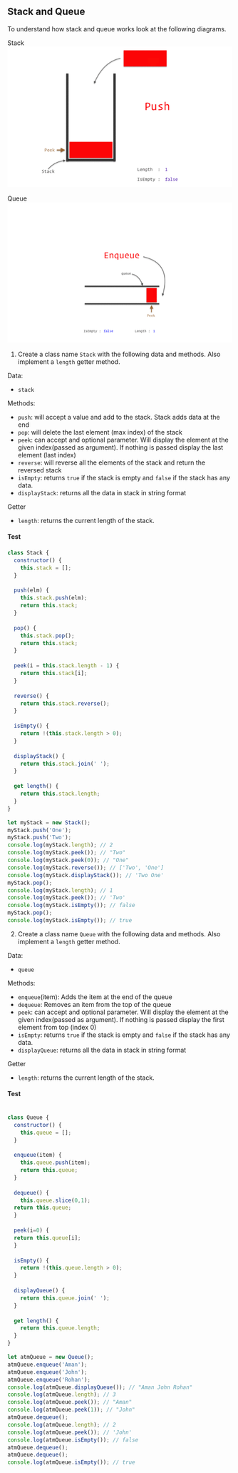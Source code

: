 ## Stack and Queue

To understand how stack and queue works look at the following diagrams.

Stack
![Stack](../assets/stack.gif)

Queue
![Queue](../assets/queue.gif)

1. Create a class name `Stack` with the following data and methods. Also implement a `length` getter method.

Data:

- `stack`

Methods:

- `push`: will accept a value and add to the stack. Stack adds data at the end
- `pop`: will delete the last element (max index) of the stack
- `peek`: can accept and optional parameter. Will display the element at the given index(passed as argument). If nothing is passed display the last element (last index)
- `reverse`: will reverse all the elements of the stack and return the reversed stack
- `isEmpty`: returns `true` if the stack is empty and `false` if the stack has any data.
- `displayStack`: returns all the data in stack in string format

Getter

- `length`: returns the current length of the stack.

#### Test
```js
class Stack {
  constructor() {
    this.stack = [];
  }

  push(elm) {
    this.stack.push(elm);
    return this.stack;
  }

  pop() {
    this.stack.pop();
    return this.stack;  
  }

  peek(i = this.stack.length - 1) {
    return this.stack[i];
  }

  reverse() {
    return this.stack.reverse();
  }

  isEmpty() {
    return !(this.stack.length > 0);
  }

  displayStack() {
    return this.stack.join(' ');
  }

  get length() {
    return this.stack.length;
  }
}
```



```js
let myStack = new Stack();
myStack.push('One');
myStack.push('Two');
console.log(myStack.length); // 2
console.log(myStack.peek()); // "Two"
console.log(myStack.peek(0)); // "One"
console.log(myStack.reverse()); // ['Two', 'One']
console.log(myStack.displayStack()); // 'Two One'
myStack.pop();
console.log(myStack.length); // 1
console.log(myStack.peek()); // 'Two'
console.log(myStack.isEmpty()); // false
myStack.pop();
console.log(myStack.isEmpty()); // true
```

2. Create a class name `Queue` with the following data and methods. Also implement a `length` getter method.

Data:

- `queue`

Methods:

- `enqueue`(item): Adds the item at the end of the queue
- `dequeue`: Removes an item from the top of the queue
- `peek`: can accept and optional parameter. Will display the element at the given index(passed as argument). If nothing is passed display the first element from top (index 0)
- `isEmpty`: returns `true` if the stack is empty and `false` if the stack has any data.
- `displayQueue`: returns all the data in stack in string format

Getter

- `length`: returns the current length of the stack.

#### Test

```js

class Queue {
  constructor() {
    this.queue = [];
  }

  enqueue(item) {
    this.queue.push(item);
    return this.queue;
  }

  dequeue() {
    this.queue.slice(0,1);
  return this.queue;
  }

  peek(i=0) {
  return this.queue[i];
  }

  isEmpty() {
    return !(this.queue.length > 0);
  }

  displayQueue() {
    return this.queue.join(' ');
  }

  get length() {
    return this.queue.length;
  }
}

```

```js
let atmQueue = new Queue();
atmQueue.enqueue('Aman');
atmQueue.enqueue('John');
atmQueue.enqueue('Rohan');
console.log(atmQueue.displayQueue()); // "Aman John Rohan"
console.log(atmQueue.length); // 3
console.log(atmQueue.peek()); // "Aman"
console.log(atmQueue.peek(1)); // "John"
atmQueue.dequeue();
console.log(atmQueue.length); // 2
console.log(atmQueue.peek()); // 'John'
console.log(atmQueue.isEmpty()); // false
atmQueue.dequeue();
atmQueue.dequeue();
console.log(atmQueue.isEmpty()); // true
```
